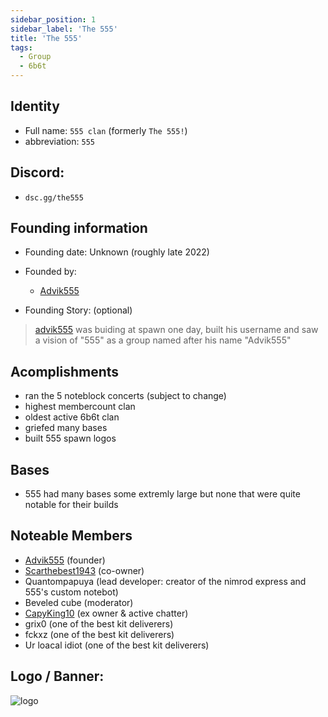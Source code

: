 ```yaml
---
sidebar_position: 1
sidebar_label: 'The 555'
title: 'The 555'
tags:
  - Group
  - 6b6t
---
```



## Identity
* Full name: `555 clan` (formerly `The 555!`)
* abbreviation: `555`

## Discord:
* `dsc.gg/the555`

## Founding information
* Founding date: Unknown (roughly late 2022)
* Founded by: 
  * [Advik555](../Players/Advik555.md)

* Founding Story: (optional)
> [advik555](../Players/Advik555.md) was buiding at spawn one day, built his username and saw a vision of "555" as a group named after his name "Advik555"

## Acomplishments
- ran the 5 noteblock concerts (subject to change)
- highest membercount clan
- oldest active 6b6t clan
- griefed many bases
- built 555 spawn logos 

## Bases
- 555 had many bases some extremly large but none that were quite notable for their builds

## Noteable Members
- [Advik555](../Players/Advik555.md) (founder)
- [Scarthebest1943](../Players/scar.md) (co-owner)
- Quantompapuya (lead developer: creator of the nimrod express and 555's custom notebot)
- Beveled cube (moderator)
- [CapyKing10](../Players/capy.md) (ex owner & active chatter)
- grix0 (one of the best kit deliverers)
- fckxz (one of the best kit deliverers)
- Ur loacal idiot (one of the best kit deliverers)

## Logo / Banner:
![logo](https://cdn.discordapp.com/icons/1128842072108044318/a4cc93e3d3c33d20554227b49bffcd47.png?size=4096)